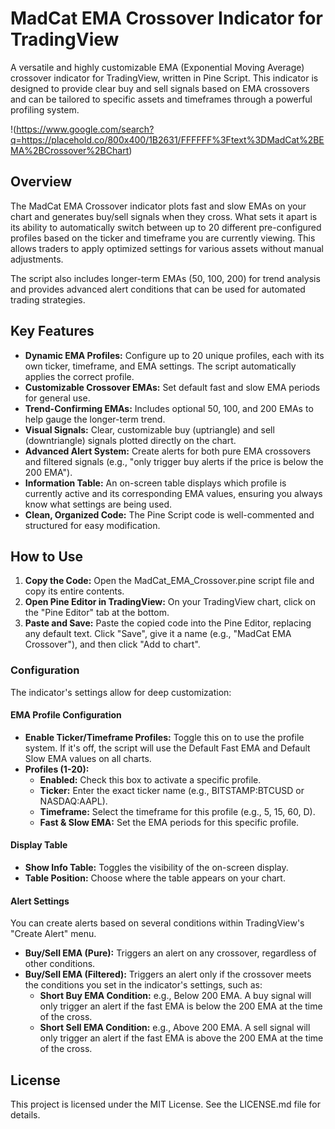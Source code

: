 # **MadCat EMA Crossover Indicator for TradingView**

A versatile and highly customizable EMA (Exponential Moving Average) crossover indicator for TradingView, written in Pine Script. This indicator is designed to provide clear buy and sell signals based on EMA crossovers and can be tailored to specific assets and timeframes through a powerful profiling system.

\!(https://www.google.com/search?q=https://placehold.co/800x400/1B2631/FFFFFF%3Ftext%3DMadCat%2BEMA%2BCrossover%2BChart)

## **Overview**

The MadCat EMA Crossover indicator plots fast and slow EMAs on your chart and generates buy/sell signals when they cross. What sets it apart is its ability to automatically switch between up to 20 different pre-configured profiles based on the ticker and timeframe you are currently viewing. This allows traders to apply optimized settings for various assets without manual adjustments.

The script also includes longer-term EMAs (50, 100, 200\) for trend analysis and provides advanced alert conditions that can be used for automated trading strategies.

## **Key Features**

* **Dynamic EMA Profiles:** Configure up to 20 unique profiles, each with its own ticker, timeframe, and EMA settings. The script automatically applies the correct profile.  
* **Customizable Crossover EMAs:** Set default fast and slow EMA periods for general use.  
* **Trend-Confirming EMAs:** Includes optional 50, 100, and 200 EMAs to help gauge the longer-term trend.  
* **Visual Signals:** Clear, customizable buy (uptriangle) and sell (downtriangle) signals plotted directly on the chart.  
* **Advanced Alert System:** Create alerts for both pure EMA crossovers and filtered signals (e.g., "only trigger buy alerts if the price is below the 200 EMA").  
* **Information Table:** An on-screen table displays which profile is currently active and its corresponding EMA values, ensuring you always know what settings are being used.  
* **Clean, Organized Code:** The Pine Script code is well-commented and structured for easy modification.

## **How to Use**

1. **Copy the Code:** Open the MadCat\_EMA\_Crossover.pine script file and copy its entire contents.  
2. **Open Pine Editor in TradingView:** On your TradingView chart, click on the "Pine Editor" tab at the bottom.  
3. **Paste and Save:** Paste the copied code into the Pine Editor, replacing any default text. Click "Save", give it a name (e.g., "MadCat EMA Crossover"), and then click "Add to chart".

### **Configuration**

The indicator's settings allow for deep customization:

#### **EMA Profile Configuration**

* **Enable Ticker/Timeframe Profiles:** Toggle this on to use the profile system. If it's off, the script will use the Default Fast EMA and Default Slow EMA values on all charts.  
* **Profiles (1-20):**  
  * **Enabled:** Check this box to activate a specific profile.  
  * **Ticker:** Enter the exact ticker name (e.g., BITSTAMP:BTCUSD or NASDAQ:AAPL).  
  * **Timeframe:** Select the timeframe for this profile (e.g., 5, 15, 60, D).  
  * **Fast & Slow EMA:** Set the EMA periods for this specific profile.

#### **Display Table**

* **Show Info Table:** Toggles the visibility of the on-screen display.  
* **Table Position:** Choose where the table appears on your chart.

#### **Alert Settings**

You can create alerts based on several conditions within TradingView's "Create Alert" menu.

* **Buy/Sell EMA (Pure):** Triggers an alert on any crossover, regardless of other conditions.  
* **Buy/Sell EMA (Filtered):** Triggers an alert only if the crossover meets the conditions you set in the indicator's settings, such as:  
  * **Short Buy EMA Condition:** e.g., Below 200 EMA. A buy signal will only trigger an alert if the fast EMA is below the 200 EMA at the time of the cross.  
  * **Short Sell EMA Condition:** e.g., Above 200 EMA. A sell signal will only trigger an alert if the fast EMA is above the 200 EMA at the time of the cross.

## **License**

This project is licensed under the MIT License. See the LICENSE.md file for details.

